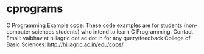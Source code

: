 # cprograms
C Programming Example code: 
These code examples are for students (non-computer sciences students) who intend to learn C Programming.
Contact Email: vaibhav at hillagric dot ac dot in       for any query/feedback
College of Basic Sciences: http://hillagric.ac.in/edu/cobs/
